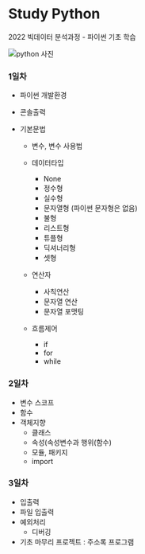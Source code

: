 # Study Python
2022 빅데이터 분석과정 - 파이썬 기초 학습

![python 사진](https://upload.wikimedia.org/wikipedia/commons/thumb/f/f8/Python_logo_and_wordmark.svg/1280px-Python_logo_and_wordmark.svg.png)


### 1일차
 - 파이썬 개발환경
 
 - 콘솔출력

 - 기본문법
    - 변수, 변수 사용법

    - 데이터타입
        - None
        - 정수형
        - 실수형
        - 문자열형 (파이썬 문자형은 없음)
        - 불형
        - 리스트형
        - 튜플형
        - 딕셔너리형
        - 셋형

    - 연산자
        - 사칙연산
        - 문자열 연산
        - 문자열 포맷팅

    - 흐름제어
        - if
        - for
        - while

### 2일차
 - 변수 스코프
 - 함수
 - 객체지향
    - 클래스
    - 속성(속성변수과 행위(함수)
    - 모듈, 패키지
    - import

### 3일차
- 입출력
- 파일 입출력
- 예외처리 
    - 디버깅
- 기초 마무리 프로젝트 : 주소록 프로그램


